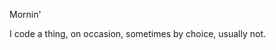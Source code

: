 Mornin'

I code a thing, on occasion, sometimes by choice, usually not.

<!---
Charcodes0/Charcodes0 is a ✨ special ✨ repository because its `README.md` (this file) appears on your GitHub profile.
You can click the Preview link to take a look at your changes.
--->
